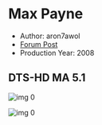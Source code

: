 # Max Payne

* Author: aron7awol
* [Forum Post](https://www.avsforum.com/threads/bass-eq-for-filtered-movies.2995212/post-58315074)
* Production Year: 2008

## DTS-HD MA 5.1

![img 0](https://i.imgur.com/y0ThDZD.jpg)

![img 0](https://i.imgur.com/HHVdFSQ.png)

